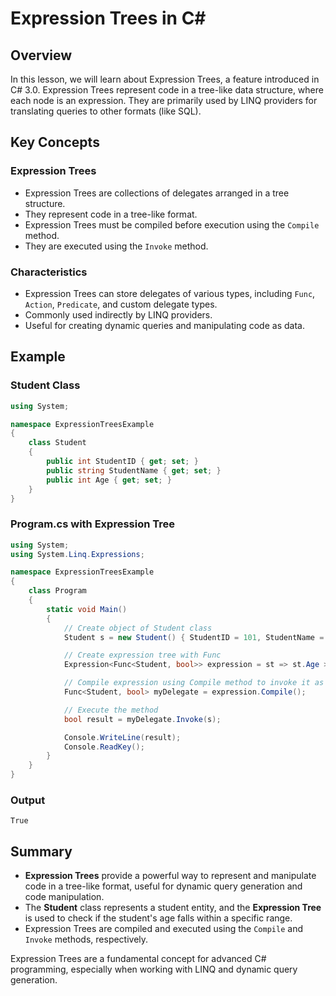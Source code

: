 
# Expression Trees in C#

## Overview
In this lesson, we will learn about Expression Trees, a feature introduced in C# 3.0. Expression Trees represent code in a tree-like data structure, where each node is an expression. They are primarily used by LINQ providers for translating queries to other formats (like SQL).

## Key Concepts

### Expression Trees
- Expression Trees are collections of delegates arranged in a tree structure.
- They represent code in a tree-like format.
- Expression Trees must be compiled before execution using the `Compile` method.
- They are executed using the `Invoke` method.

### Characteristics
- Expression Trees can store delegates of various types, including `Func`, `Action`, `Predicate`, and custom delegate types.
- Commonly used indirectly by LINQ providers.
- Useful for creating dynamic queries and manipulating code as data.

## Example

### Student Class
```csharp
using System;

namespace ExpressionTreesExample
{
    class Student
    {
        public int StudentID { get; set; }
        public string StudentName { get; set; }
        public int Age { get; set; }
    }
}
```

### Program.cs with Expression Tree
```csharp
using System;
using System.Linq.Expressions;

namespace ExpressionTreesExample
{
    class Program
    {
        static void Main()
        {
            // Create object of Student class
            Student s = new Student() { StudentID = 101, StudentName = "Scott", Age = 15 };

            // Create expression tree with Func
            Expression<Func<Student, bool>> expression = st => st.Age > 12 && st.Age < 20;

            // Compile expression using Compile method to invoke it as Delegate
            Func<Student, bool> myDelegate = expression.Compile();

            // Execute the method
            bool result = myDelegate.Invoke(s);

            Console.WriteLine(result);
            Console.ReadKey();
        }
    }
}
```

### Output
```
True
```

## Summary
- **Expression Trees** provide a powerful way to represent and manipulate code in a tree-like format, useful for dynamic query generation and code manipulation.
- The **Student** class represents a student entity, and the **Expression Tree** is used to check if the student's age falls within a specific range.
- Expression Trees are compiled and executed using the `Compile` and `Invoke` methods, respectively.

Expression Trees are a fundamental concept for advanced C# programming, especially when working with LINQ and dynamic query generation.
